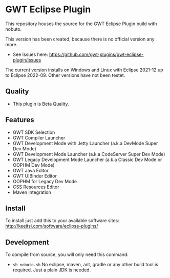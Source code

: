 # GWT Eclipse Plugin

This repository houses the source for the GWT Eclipse Plugin build with nobuto. 

This version has been created, because there is no official version any more.
  
* See Issues here: https://github.com/gwt-plugins/gwt-eclipse-plugin/issues

The current version installs on Windows and Linux with Eclipse 2021-12 up to Eclipse 2022-09. Other versions have not been testet.

## Quality
* This plugin is Beta Quality. 

## Features
* GWT SDK Selection
* GWT Compiler Launcher
* GWT Development Mode with Jetty Launcher (a.k.a DevMode Super Dev Mode)
* GWT Development Mode Launcher (a.k.a CodeServer Super Dev Mode)
* GWT Legacy Development Mode Launcher (a.k.a Classic Dev Mode or OOPHM Dev Mode)
* GWT Java Editor
* GWT UIBinder Editor
* OOPHM for Legacy Dev Mode
* CSS Resources Editor
* Maven integration

## Install
To install just add this to your available software sites:
  http://keeitsi.com/software/eclipse-plugins/ 

## Development 
To compile from source, you will only need this command:
* `sh nobuto.sh`
No eclipse, maven, ant, gradle or any other build tool is required. Just a plain JDK is needed.
